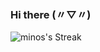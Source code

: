 ### Hi there (〃▽〃)
![minos's Streak](https://github-readme-streak-stats.herokuapp.com/?user=Mino5531&theme=gotham&hide_border=true)
